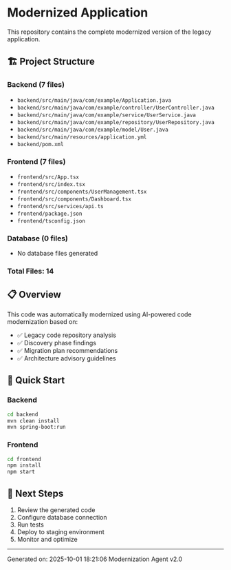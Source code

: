 # Modernized Application

This repository contains the complete modernized version of the legacy application.

## 🏗️ Project Structure

### Backend (7 files)
- `backend/src/main/java/com/example/Application.java`
- `backend/src/main/java/com/example/controller/UserController.java`
- `backend/src/main/java/com/example/service/UserService.java`
- `backend/src/main/java/com/example/repository/UserRepository.java`
- `backend/src/main/java/com/example/model/User.java`
- `backend/src/main/resources/application.yml`
- `backend/pom.xml`

### Frontend (7 files)
- `frontend/src/App.tsx`
- `frontend/src/index.tsx`
- `frontend/src/components/UserManagement.tsx`
- `frontend/src/components/Dashboard.tsx`
- `frontend/src/services/api.ts`
- `frontend/package.json`
- `frontend/tsconfig.json`

### Database (0 files)
- No database files generated

### Total Files: 14

## 📋 Overview

This code was automatically modernized using AI-powered code modernization based on:
- ✅ Legacy code repository analysis
- ✅ Discovery phase findings
- ✅ Migration plan recommendations
- ✅ Architecture advisory guidelines

## 🚀 Quick Start

### Backend
```bash
cd backend
mvn clean install
mvn spring-boot:run
```

### Frontend
```bash
cd frontend
npm install
npm start
```

## 📝 Next Steps

1. Review the generated code
2. Configure database connection
3. Run tests
4. Deploy to staging environment
5. Monitor and optimize

---
Generated on: 2025-10-01 18:21:06
Modernization Agent v2.0

